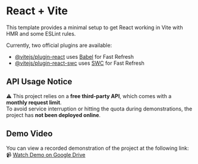 # React + Vite

This template provides a minimal setup to get React working in Vite with HMR and some ESLint rules.

Currently, two official plugins are available:

- [@vitejs/plugin-react](https://github.com/vitejs/vite-plugin-react/blob/main/packages/plugin-react/README.md) uses [Babel](https://babeljs.io/) for Fast Refresh
- [@vitejs/plugin-react-swc](https://github.com/vitejs/vite-plugin-react-swc) uses [SWC](https://swc.rs/) for Fast Refresh

## API Usage Notice

⚠️ This project relies on a **free third-party API**, which comes with a **monthly request limit**.  
To avoid service interruption or hitting the quota during demonstrations, the project has **not been deployed online**.

## Demo Video

You can view a recorded demonstration of the project at the following link:  
📹 [Watch Demo on Google Drive](https://drive.google.com/file/d/1eDup5ObpA4DkzZscdODai15GGpUKhAjT/view?usp=drive_link)
